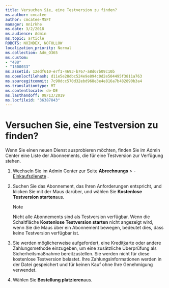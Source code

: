 ```yaml
---
title: Versuchen Sie, eine Testversion zu finden?
ms.author: cmcatee
author: cmcatee-MSFT
manager: mnirkhe
ms.date: 3/2/2018
ms.audience: Admin
ms.topic: article
ROBOTS: NOINDEX, NOFOLLOW
localization_priority: Normal
ms.collection: Adm_O365
ms.custom:
- "488"
- "1500033"
ms.assetid: 12edf610-e7f1-4693-b767-a8d67b09c10b
ms.openlocfilehash: d11e5e28dbc524e9e894c0d2e504495f3811a763
ms.sourcegitcommit: 7c90dcc570d32ebd968e3e4e816a7b482890b3a4
ms.translationtype: MT
ms.contentlocale: de-DE
ms.lasthandoff: 08/13/2019
ms.locfileid: "36387843"
---
```

# <a name="trying-to-find-a-trial"></a>Versuchen Sie, eine Testversion zu finden?

Wenn Sie einen neuen Dienst ausprobieren möchten, finden Sie im Admin Center eine Liste der Abonnements, die für eine Testversion zur Verfügung stehen.
  
1. Wechseln Sie im Admin Center zur Seite **Abrechnungs** \> - [Einkaufsdienste](https://go.microsoft.com/fwlink/p/?linkid=868433) .

2. Suchen Sie das Abonnement, das Ihren Anforderungen entspricht, und klicken Sie mit der Maus darüber, und wählen Sie **﻿Kostenlose Testversion starten**aus.

    > [!NOTE]
    > Nicht alle Abonnements sind als Testversion verfügbar. Wenn die Schaltfläche **﻿Kostenlose Testversion starten** nicht angezeigt wird, wenn Sie die Maus über ein Abonnement bewegen, bedeutet dies, dass keine Testversion verfügbar ist.
  
3. Sie werden möglicherweise aufgefordert, eine Kreditkarte oder andere Zahlungsmethode einzugeben, um eine zusätzliche Überprüfung als Sicherheitsmaßnahme bereitzustellen. Sie werden nicht für diese ﻿kostenlose Testversion belastet. Ihre Zahlungsinformationen werden in der Datei gespeichert und für keinen Kauf ohne Ihre Genehmigung verwendet.

4. Wählen Sie **Bestellung platzieren**aus.